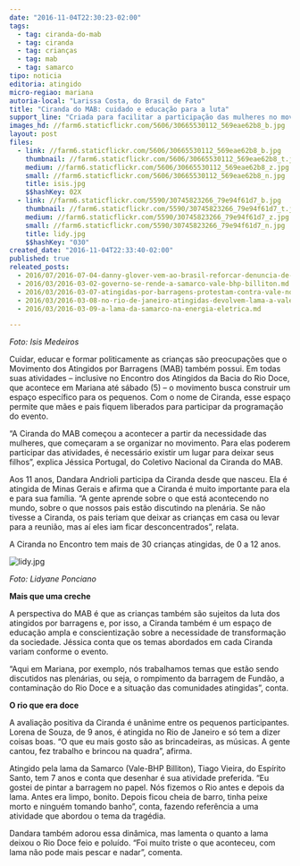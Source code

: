 ```yaml
---
date: "2016-11-04T22:30:23-02:00"
tags:
  - tag: ciranda-do-mab
  - tag: ciranda
  - tag: crianças
  - tag: mab
  - tag: samarco
tipo: noticia
editoria: atingido
micro-regiao: mariana
autoria-local: "Larissa Costa, do Brasil de Fato"
title: "Ciranda do MAB: cuidado e educação para a luta"
support_line: "Criada para facilitar a participação das mulheres no movimento, Ciranda reúne crianças atingidas"
images_hd: //farm6.staticflickr.com/5606/30665530112_569eae62b8_b.jpg
layout: post
files:
  - link: //farm6.staticflickr.com/5606/30665530112_569eae62b8_b.jpg
    thumbnail: //farm6.staticflickr.com/5606/30665530112_569eae62b8_t.jpg
    medium: //farm6.staticflickr.com/5606/30665530112_569eae62b8_z.jpg
    small: //farm6.staticflickr.com/5606/30665530112_569eae62b8_n.jpg
    title: isis.jpg
    $$hashKey: 02X
  - link: //farm6.staticflickr.com/5590/30745823266_79e94f61d7_b.jpg
    thumbnail: //farm6.staticflickr.com/5590/30745823266_79e94f61d7_t.jpg
    medium: //farm6.staticflickr.com/5590/30745823266_79e94f61d7_z.jpg
    small: //farm6.staticflickr.com/5590/30745823266_79e94f61d7_n.jpg
    title: lidy.jpg
    $$hashKey: "030"
created_date: "2016-11-04T22:33:40-02:00"
published: true
releated_posts:
  - 2016/07/2016-07-04-danny-glover-vem-ao-brasil-reforcar-denuncia-de-golpe-contra-dilma.md
  - 2016/03/2016-03-02-governo-se-rende-a-samarco-vale-bhp-billiton.md
  - 2016/03/2016-03-07-atingidas-por-barragens-protestam-contra-vale-no-rio-de-janeiro.md
  - 2016/03/2016-03-08-no-rio-de-janeiro-atingidas-devolvem-lama-a-vale.md
  - 2016/03/2016-03-09-a-lama-da-samarco-na-energia-eletrica.md

---
```

<p><em>Foto: Isis Medeiros</em></p>

<p>Cuidar, educar e formar politicamente as crian&ccedil;as s&atilde;o preocupa&ccedil;&otilde;es que o Movimento dos Atingidos por Barragens (MAB) tamb&eacute;m possui. Em todas suas atividades &ndash; inclusive no Encontro dos Atingidos da Bacia do Rio Doce, que acontece em Mariana at&eacute; s&aacute;bado (5) &ndash; o movimento busca construir um espa&ccedil;o espec&iacute;fico para os pequenos. Com o nome de Ciranda, esse espa&ccedil;o permite que m&atilde;es e pais fiquem liberados para participar da programa&ccedil;&atilde;o do evento.</p>

<p>&ldquo;A Ciranda do MAB come&ccedil;ou a acontecer a partir da necessidade das mulheres, que come&ccedil;aram a se organizar no movimento. Para elas poderem participar das atividades, &eacute; necess&aacute;rio existir um lugar para deixar seus filhos&rdquo;, explica J&eacute;ssica Portugal, do Coletivo Nacional da Ciranda do MAB.</p>

<p>Aos 11 anos, Dandara Andrioli participa da Ciranda desde que nasceu. Ela &eacute; atingida de Minas Gerais e afirma que a Ciranda &eacute; muito importante para ela e para sua fam&iacute;lia. &ldquo;A gente aprende sobre o que est&aacute; acontecendo no mundo, sobre o que nossos pais est&atilde;o discutindo na plen&aacute;ria. Se n&atilde;o tivesse a Ciranda, os pais teriam que deixar as crian&ccedil;as em casa ou levar para a reuni&atilde;o, mas a&iacute; eles iam ficar desconcentrados&rdquo;, relata.</p>

<p>A Ciranda no Encontro tem mais de 30 crian&ccedil;as atingidas, de 0 a 12 anos.</p>

<p><img alt="lidy.jpg" src="//farm6.staticflickr.com/5590/30745823266_79e94f61d7_b.jpg" /></p>

<p><em>Foto: Lidyane Ponciano</em></p>

<p><strong>Mais que uma creche</strong></p>

<p>A perspectiva do MAB &eacute; que as crian&ccedil;as tamb&eacute;m s&atilde;o sujeitos da luta dos atingidos por barragens e, por isso, a Ciranda tamb&eacute;m &eacute; um espa&ccedil;o de educa&ccedil;&atilde;o ampla e conscientiza&ccedil;&atilde;o sobre a necessidade de transforma&ccedil;&atilde;o da sociedade. J&eacute;ssica conta que os temas abordados em cada Ciranda variam conforme o evento. &nbsp;</p>

<p>&ldquo;Aqui em Mariana, por exemplo, n&oacute;s trabalhamos temas que est&atilde;o sendo discutidos nas plen&aacute;rias, ou seja, o rompimento da barragem de Fund&atilde;o, a contamina&ccedil;&atilde;o do Rio Doce e a situa&ccedil;&atilde;o das comunidades atingidas&rdquo;, conta.</p>

<p><strong>O rio que era doce</strong></p>

<p>A avalia&ccedil;&atilde;o positiva da Ciranda &eacute; un&acirc;nime entre os pequenos participantes. Lorena de Souza, de 9 anos, &eacute; atingida no Rio de Janeiro e s&oacute; tem a dizer coisas boas. &ldquo;O que eu mais gosto s&atilde;o as brincadeiras, as m&uacute;sicas. A gente cantou, fez trabalho e brincou na quadra&rdquo;, afirma.</p>

<p>Atingido pela lama da Samarco (Vale-BHP Billiton), Tiago Vieira, do Esp&iacute;rito Santo, tem 7 anos e conta que desenhar &eacute; sua atividade preferida. &ldquo;Eu gostei de pintar a barragem no papel. N&oacute;s fizemos o Rio antes e depois da lama. Antes era limpo, bonito. Depois ficou cheia de barro, tinha peixe morto e ningu&eacute;m tomando banho&rdquo;, conta, fazendo refer&ecirc;ncia a uma atividade que abordou o tema da trag&eacute;dia.</p>

<p>Dandara tamb&eacute;m adorou essa din&acirc;mica, mas lamenta o quanto a lama deixou o Rio Doce feio e polu&iacute;do. &ldquo;Foi muito triste o que aconteceu, com lama n&atilde;o pode mais pescar e nadar&rdquo;, comenta.</p>

